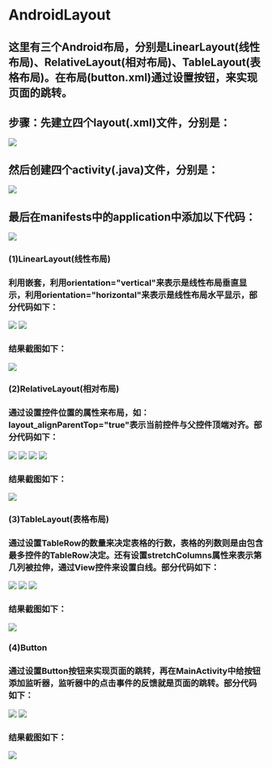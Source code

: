 # AndroidLayout
## 这里有三个Android布局，分别是LinearLayout(线性布局)、RelativeLayout(相对布局)、TableLayout(表格布局)。在布局(button.xml)通过设置按钮，来实现页面的跳转。
## 步骤：先建立四个layout(.xml)文件，分别是：
![](https://github.com/dj-jun/AndroidLayout/blob/master/images/9.png)
## 然后创建四个activity(.java)文件，分别是：
![](https://github.com/dj-jun/AndroidLayout/blob/master/images/15.png)
## 最后在manifests中的application中添加以下代码：
![](https://github.com/dj-jun/AndroidLayout/blob/master/images/16.png)
### (1)LinearLayout(线性布局)
### 利用嵌套，利用orientation="vertical"来表示是线性布局垂直显示，利用orientation="horizontal"来表示是线性布局水平显示，部分代码如下：
![](https://github.com/dj-jun/AndroidLayout/blob/master/images/4.png)
![](https://github.com/dj-jun/AndroidLayout/blob/master/images/5.png)
### 结果截图如下：
![](https://github.com/dj-jun/AndroidLayout/blob/master/images/1.png)
### (2)RelativeLayout(相对布局)
### 通过设置控件位置的属性来布局，如：layout_alignParentTop="true"表示当前控件与父控件顶端对齐。部分代码如下：
![](https://github.com/dj-jun/AndroidLayout/blob/master/images/6.png)
![](https://github.com/dj-jun/AndroidLayout/blob/master/images/7.png)
![](https://github.com/dj-jun/AndroidLayout/blob/master/images/8.png)
![](https://github.com/dj-jun/AndroidLayout/blob/master/images/13.png)
### 结果截图如下：
![](https://github.com/dj-jun/AndroidLayout/blob/master/images/2.png)
### (3)TableLayout(表格布局)
### 通过设置TableRow的数量来决定表格的行数，表格的列数则是由包含最多控件的TableRow决定。还有设置stretchColumns属性来表示第几列被拉伸，通过View控件来设置白线。部分代码如下：
![](https://github.com/dj-jun/AndroidLayout/blob/master/images/10.png)
![](https://github.com/dj-jun/AndroidLayout/blob/master/images/11.png)
![](https://github.com/dj-jun/AndroidLayout/blob/master/images/12.png)
### 结果截图如下：
![](https://github.com/dj-jun/AndroidLayout/blob/master/images/3.png)
### (4)Button
### 通过设置Button按钮来实现页面的跳转，再在MainActivity中给按钮添加监听器，监听器中的点击事件的反馈就是页面的跳转。部分代码如下：
![](https://github.com/dj-jun/AndroidLayout/blob/master/images/18.png)
![](https://github.com/dj-jun/AndroidLayout/blob/master/images/17.png)
### 结果截图如下：
![](https://github.com/dj-jun/AndroidLayout/blob/master/images/14.png)
